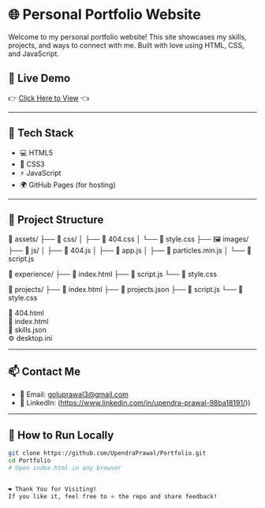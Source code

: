 # 🌐 Personal Portfolio Website

Welcome to my personal portfolio website! This site showcases my skills, projects, and ways to connect with me. Built with love using HTML, CSS, and JavaScript.

## 🔴 Live Demo

👉 [Click Here to View](https://upendraprawal.github.io/My-Portfolio/) 👈

---

## 🧰 Tech Stack

- 💻 HTML5
- 🎨 CSS3
- ⚡ JavaScript
- 🌍 GitHub Pages (for hosting)

---

## 📁 Project Structure

📁 assets/
├── 📁 css/
│   ├── 🎨 404.css
│   └── 🎨 style.css
├── 🖼️ images/
├── 📁 js/
│   ├── 📜 404.js
│   ├── 📜 app.js
│   ├── 📜 particles.min.js
│   └── 📜 script.js

📁 experience/
├── 📄 index.html
├── 📜 script.js
└── 🎨 style.css

📁 projects/
├── 📄 index.html
├── 🧾 projects.json
├── 📜 script.js
└── 🎨 style.css

📄 404.html  
📄 index.html  
🧾 skills.json  
⚙️ desktop.ini



---

## 📫 Contact Me

- 📧 Email: goluprawal3@gmail.com  
- 💼 LinkedIn: (https://www.linkedin.com/in/upendra-prawal-98ba18191/))  

---

## 🚀 How to Run Locally

```bash
git clone https://github.com/UpendraPrawal/Portfolio.git
cd Portfolio
# Open index.html in any browser


❤️ Thank You for Visiting!
If you like it, feel free to ⭐ the repo and share feedback!
